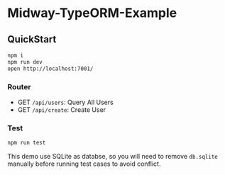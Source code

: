 # Midway-TypeORM-Example

## QuickStart

```bash
npm i
npm run dev
open http://localhost:7001/
```

### Router

- GET `/api/users`: Query All Users
- GET `/api/create`: Create User

### Test

```bash
npm run test
```

This demo use SQLite as databse, so you will need to remove `db.sqlite` manually before running test cases to avoid conflict.